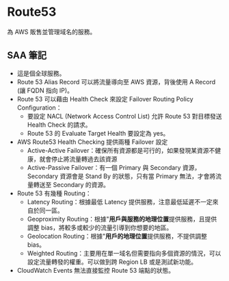 # Route53

為 AWS 販售並管理域名的服務。

## SAA 筆記

- 這是個全球服務。
- Route 53 Alias Record 可以將流量導向至 AWS 資源，背後使用 A Record (讓 FQDN 指向 IP)。
- Route 53 可以藉由 Health Check 來設定 Failover Routing Policy Configuration：
  - 要設定 NACL (Network Access Control List) 允許 Route 53 對目標發送 Health Check 的請求。
  - Route 53 的 Evaluate Target Health 要設定為 yes。
- AWS Route53 Health Checking 提供兩種 Failover 設定
  - Active-Active Failover：確保所有資源都是可行的，如果發現某資源不健康，就會停止將流量轉過去該資源
  - Active-Passive Failover：有一個 Primary 與 Secondary 資源，Secondary 資源會是 Stand By 的狀態，只有當 Primary 無法，才會將流量轉送至 Secondary 的資源。
- Route 53 有幾種 Routing：
  - Latency Routing：根據最低 Latency 提供服務，注意最低延遲不一定來自於同一區。
  - Geoproximity Routing：根據"**用戶與服務的地理位置**提供服務，且提供調整 bias，將較多或較少的流量引導到你想要的地區。
  - Geolocation Routing：根據"**用戶的地理位置**提供服務，不提供調整 bias。
  - Weighted Routing：主要用在單一域名但需要指向多個資源的情況，可以設定流量轉發的權重。可以做到跨 Region LB 或是測試新功能。
- CloudWatch Events 無法直接監控 Route 53 端點的狀態。
